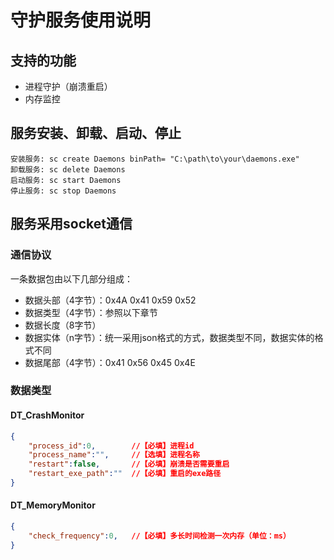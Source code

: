 # 守护服务使用说明

## 支持的功能

- 进程守护（崩溃重启）
- 内存监控

##  服务安装、卸载、启动、停止

```
安装服务: sc create Daemons binPath= "C:\path\to\your\daemons.exe"
卸载服务: sc delete Daemons
启动服务: sc start Daemons
停止服务: sc stop Daemons
```

## 服务采用socket通信

### 通信协议

一条数据包由以下几部分组成：

- 数据头部（4字节）：0x4A 0x41 0x59 0x52
- 数据类型（4字节）：参照以下章节
- 数据长度（8字节）
- 数据实体（n字节）：统一采用json格式的方式，数据类型不同，数据实体的格式不同
- 数据尾部（4字节）：0x41 0x56 0x45 0x4E

### 数据类型

#### DT_CrashMonitor

```json
{
    "process_id":0,        //【必填】进程id
    "process_name":"",     //【选填】进程名称
    "restart":false,       //【必填】崩溃是否需要重启
    "restart_exe_path":""  //【必填】重启的exe路径
}
```

#### DT_MemoryMonitor 

```json
{
    "check_frequency":0,   //【必填】多长时间检测一次内存（单位：ms）
}
```